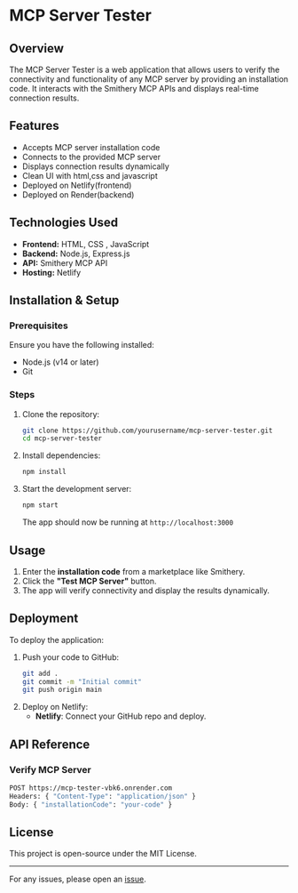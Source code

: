 # MCP Server Tester

## Overview
The MCP Server Tester is a web application that allows users to verify the connectivity and functionality of any MCP server by providing an installation code. It interacts with the Smithery MCP APIs and displays real-time connection results.

## Features
- Accepts MCP server installation code
- Connects to the provided MCP server
- Displays connection results dynamically
- Clean UI with html,css and javascript
- Deployed on Netlify(frontend)
- Deployed on Render(backend)

## Technologies Used
- **Frontend:** HTML, CSS , JavaScript
- **Backend:** Node.js, Express.js
- **API:** Smithery MCP API
- **Hosting:** Netlify

## Installation & Setup
### Prerequisites
Ensure you have the following installed:
- Node.js (v14 or later)
- Git

### Steps
1. Clone the repository:
   ```sh
   git clone https://github.com/yourusername/mcp-server-tester.git
   cd mcp-server-tester
   ```
2. Install dependencies:
   ```sh
   npm install
   ```
3. Start the development server:
   ```sh
   npm start
   ```
   The app should now be running at `http://localhost:3000`

## Usage
1. Enter the **installation code** from a marketplace like Smithery.
2. Click the **"Test MCP Server"** button.
3. The app will verify connectivity and display the results dynamically.

## Deployment
To deploy the application:
1. Push your code to GitHub:
   ```sh
   git add .
   git commit -m "Initial commit"
   git push origin main
   ```
2. Deploy on Netlify:
   - **Netlify**: Connect your GitHub repo and deploy.
   

## API Reference
### Verify MCP Server
```sh
POST https://mcp-tester-vbk6.onrender.com
Headers: { "Content-Type": "application/json" }
Body: { "installationCode": "your-code" }
```

## License
This project is open-source under the MIT License.

---
For any issues, please open an [issue](https://github.com/yourusername/mcp-server-tester/issues).

